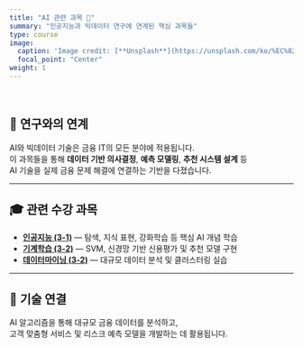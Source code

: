 ```yaml
---
title: "AI 관련 과목 🤖"
summary: "인공지능과 빅데이터 연구에 연계된 핵심 과목들"
type: course
image:
  caption: 'Image credit: [**Unsplash**](https://unsplash.com/ko/%EC%82%AC%EC%A7%84/%ED%9A%8C%EB%A1%9C-%EA%B8%B0%ED%8C%90%EC%97%90-%EB%B9%9B%EB%82%98%EB%8A%94-%EC%9D%B8%EA%B3%B5-%EC%A7%80%EB%8A%A5-%EC%B9%A9-w69Z8K-HGQU)'
  focal_point: "Center"
weight: 1
---
```


<br>

## 🧠 연구와의 연계  
AI와 빅데이터 기술은 금융 IT의 모든 분야에 적용됩니다.  
이 과목들을 통해 **데이터 기반 의사결정**, **예측 모델링**, **추천 시스템 설계** 등  
AI 기술을 실제 금융 문제 해결에 연결하는 기반을 다졌습니다.  

---

## 🎓 관련 수강 과목  
- [**인공지능 (3-1)**](/courses/completed/3-1/ai/) — 탐색, 지식 표현, 강화학습 등 핵심 AI 개념 학습  
- [**기계학습 (3-2)**](/courses/current/3-2/ml/) — SVM, 신경망 기반 신용평가 및 추천 모델 구현  
- [**데이터마이닝 (3-2)**](/courses/current/3-2/dmg/) — 대규모 데이터 분석 및 클러스터링 실습  

---

## 🧩 기술 연결  
AI 알고리즘을 통해 대규모 금융 데이터를 분석하고,  
고객 맞춤형 서비스 및 리스크 예측 모델을 개발하는 데 활용됩니다.
